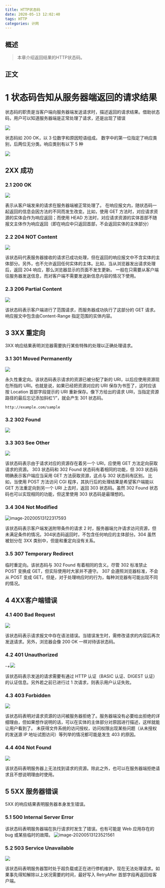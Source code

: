 ```yaml
---
title: HTTP状态码
date: 2020-05-13 12:02:40
tags: HTTP
categories: 计网
---
```


## 概述

> 本章介绍返回结果的HTTP状态码。

<!--more-->

## 正文

# 1 状态码告知从服务器端返回的请求结果

状态码的职责是当客户端向服务器端发送请求时，描述返回的请求结果。借助状态码，用户可以知道服务器端是正常处理了请求，还是出现了错误  

![](https://photos.alitaalice.cn/image/20200513120418.png)

状态码如 200 OK，以 3 位数字和原因短语组成。
数字中的第一位指定了响应类别，后两位无分类。响应类别有以下 5 种  

![](https://photos.alitaalice.cn/image/20200513120523.png)

## 2XX 成功

### 2.1 200 OK

![](https://photos.alitaalice.cn/image/20200513120936.png)

表示从客户端发来的请求在服务器端被正常处理了。
在响应报文内，随状态码一起返回的信息会因方法的不同而发生改变。比如，使用 GET 方法时，对应请求资源的实体会作为响应返回；而使用 HEAD 方法时，对应请求资源的实体首部不随报文主体作为响应返回（即在响应中只返回首部，不会返回实体的主体部分）  

### 2.2 204 NOT Content

![](https://photos.alitaalice.cn/image/20200513121124.png)

该状态码代表服务器接收的请求已成功处理，但在返回的响应报文中不含实体的主体部分。另外，也不允许返回任何实体的主体。比如，当从浏览器发出请求处理后，返回 204 响应，那么浏览器显示的页面不发生更新。
一般在只需要从客户端往服务器发送信息，而对客户端不需要发送新信息内容的情况下使用。  

### 2.3 206 Partial Content

![](https://photos.alitaalice.cn/image/20200513121229.png)

该状态码表示客户端进行了范围请求，而服务器成功执行了这部分的 GET 请求。响应报文中包含由Content-Range 指定范围的实体内容。  

## 3 3XX 重定向

3XX 响应结果表明浏览器需要执行某些特殊的处理以正确处理请求。  

### 3.1 301 Moved Permanently

![](https://photos.alitaalice.cn/image/20200513121404.png)

永久性重定向。该状态码表示请求的资源已被分配了新的 URI，以后应使用资源现在所指的 URI。也就是说，如果已经把资源对应的 URI 保存为书签了，这时应该按 Location 首部字段提示的 URI 重新保存。像下方给出的请求 URI，当指定资源路径的最后忘记添加斜杠“/”，就会产生 301 状态码。  

```
http://example.com/sample  
```

### 3.2 302 Found

![](https://photos.alitaalice.cn/image/20200513121815.png)

### 3.3  303 See Other

![](https://photos.alitaalice.cn/image/20200513122022.png)

该状态码表示由于请求对应的资源存在着另一个 URI，应使用 GET 方法定向获取请求的资源。
303 状态码和 302 Found 状态码有着相同的功能，但 303 状态码明确表示客户端应当采用 GET 方法获取资源，这点与 302 状态码有区别。
比如，当使用 POST 方法访问 CGI 程序，其执行后的处理结果是希望客户端能以 GET 方法重定向到另一个 URI 上去时，返回 303 状态码。虽然 302 Found 状态码也可以实现相同的功能，但这里使用 303 状态码是最理想的。  

### 3.4 304 Not Modified

![image-20200513122317593](C:\Users\16508\AppData\Roaming\Typora\typora-user-images\image-20200513122317593.png)

该状态码表示客户端发送附带条件的请求 2 时，服务器端允许请求访问资源，但未满足条件的情况。304状态码返回时，不包含任何响应的主体部分。304 虽然被划分在 3XX 类别中，但是和重定向没有关系。  

### 3.5 307 Temporary Redirect

临时重定向。该状态码与 302 Found 有着相同的含义。尽管 302 标准禁止 POST 变换成 GET，但实际使用时大家并不遵守。
307 会遵照浏览器标准，不会从 POST 变成 GET。但是，对于处理响应时的行为，每种浏览器有可能出现不同的情况。

## 4 4XX客户端错误

### 4.1 400 Bad Request

![](https://photos.alitaalice.cn/image/20200513122701.png)

该状态码表示请求报文中存在语法错误。当错误发生时，需修改请求的内容后再次发送请求。另外，浏览器会像 200 OK 一样对待该状态码。  

### 4.2 401 Unauthorized

-+![](https://photos.alitaalice.cn/image/20200513122941.png)

该状态码表示发送的请求需要有通过 HTTP 认证（BASIC 认证、DIGEST 认证）的认证信息。另外若之前已进行过 1 次请求，则表示用户认证失败。  

### 4.3 403 Forbidden

![](https://photos.alitaalice.cn/image/20200513123055.png)

该状态码表明对请求资源的访问被服务器拒绝了。服务器端没有必要给出拒绝的详细理由，但如果想作说明的话，可以在实体的主体部分对原因进行描述，这样就能让用户看到了。
未获得文件系统的访问授权，访问权限出现某些问题（从未授权的发送源 IP 地址试图访问）等列举的情况都可能是发生 403 的原因。  

### 4.4 404 Not Found

![](https://photos.alitaalice.cn/image/20200513123152.png)

该状态码表明服务器上无法找到请求的资源。除此之外，也可以在服务器端拒绝请求且不想说明理由时使用。  

## 5 5XX 服务器错误

5XX 的响应结果表明服务器本身发生错误。  

### 5.1 500 Internal Server Error  

该状态码表明服务器端在执行请求时发生了错误。也有可能是 Web 应用存在的 bug 或某些临时的故障。  ![image-20200513123521561](C:\Users\16508\AppData\Roaming\Typora\typora-user-images\image-20200513123521561.png)

### 5.2 503 Service Unavailable  

![](https://photos.alitaalice.cn/image/20200513123558.png)

该状态码表明服务器暂时处于超负载或正在进行停机维护，现在无法处理请求。如果事先得知解除以上状况需要的时间，最好写入 RetryAfter 首部字段再返回给客户端。  